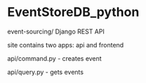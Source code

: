 # EventStoreDB_python
event-sourcing/ Django REST API 

site contains two apps: api and frontend

api/command.py - creates event

api/query.py - gets events 
